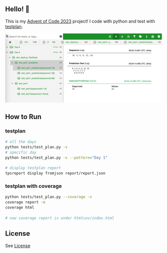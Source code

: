 ## Hello! 👋
This is my [Advent of Code 2023](https://adventofcode.com/2023/) project! I code with python and test with [testplan](https://github.com/morganstanley/testplan).

![testplan report](doc/testplan_report.png)

## How to Run
### testplan
```sh
# all the days
python tests/test_plan.py -v
# specific day
python tests/test_plan.py -v --pattern="Day 1"

# display testplan report
tpsreport display fromjson report/report.json
```

### testplan with coverage
```sh
python tests/test_plan.py --coverage -v
coverage report -m
coverage html

# now coverage report is under htmlcov/index.html
```

## License
See [License](LICENSE)